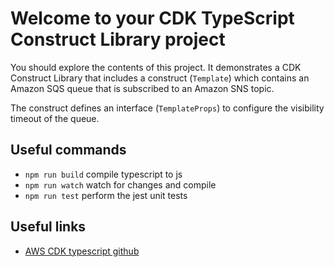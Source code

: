 # Welcome to your CDK TypeScript Construct Library project

You should explore the contents of this project. It demonstrates a CDK Construct Library that includes a construct (`Template`)
which contains an Amazon SQS queue that is subscribed to an Amazon SNS topic.

The construct defines an interface (`TemplateProps`) to configure the visibility timeout of the queue.

## Useful commands

* `npm run build`   compile typescript to js
* `npm run watch`   watch for changes and compile
* `npm run test`    perform the jest unit tests

## Useful links 
* [AWS CDK typescript github](https://github.com/aws/aws-cdk/tree/main/packages/aws-cdk-lib)
